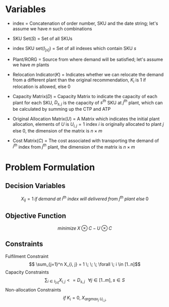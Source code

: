# Variables
- index = Concatenation of order number, SKU and the date string; let's assume we have $n$ such combinations

- SKU Set($S$) = Set of all SKUs

- index SKU set($I_{[s]}$) = Set of all indexes which contain SKU $s$

- Plant/RORG = Source from where demand will be satisfied; let's assume we have $m$ plants
  
- Relocation Indicator($K$) = Indicates whether we can relocate the demand from a different plant than the original recommendation, $K_i$ is $1$ if relocation is allowed, else $0$
  
- Capacity Matrix($D$) = Capacity Matrix to indicate the capacity of each plant for each SKU, $D_{s,j}$ is the capacity of $s^{th}$ SKU at $j^{th}$ plant, which can be calculated by summing up the CTP and ATP
  
- Original Allocation Matrix($U$) = A Matrix which indicates the initial plant allocation, elements of $U$ is $U_{i,j} = 1 \text{ index } i \text{ is originally allocated to plant } j \text{ else } 0$, the dimension of the matrix is $n \times m$
  
- Cost Matrix($C$) = The cost associated with transporting the demand of $i^{th}$ index from $j^{th}$ plant, the dimension of the matrix is $n \times m$
# Problem Formulation

## Decision Variables
$$X_{ij} = 1 \; if \; demand \; at \; i^{th} \; index \; will \; delivered \; from \; j^{th} \; plant \; else \; 0$$

## Objective Function
$$ minimize \; X \otimes C - U \otimes C$$
## Constraints
Fulfilment Constraint
$$ \sum_{j=1}^n X_{i, j} = 1 \; \; \; \forall \; i \in [1..n]$$
Capacity Constraints
$$\sum_{i \in I_{[s]}} X_{i,j} <= D_{s,j} \; \; \;  \forall j \in [1..m], \; s \in S $$
Non-allocation Constraints
$$if \; K_i = 0, \; X_{argmax_j \; U_{i, j}, } $$